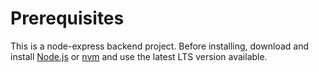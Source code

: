 # Prerequisites

This is a node-express backend project. Before installing, download and install [Node.js](https://nodejs.org/en/download/) or [nvm](https://github.com/nvm-sh/nvm) and use the latest LTS version available.
